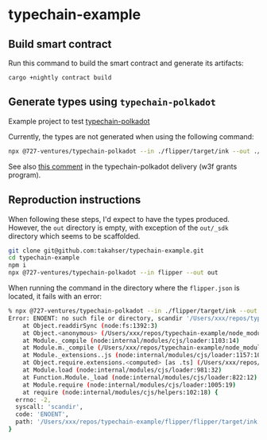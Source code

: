 # typechain-example

## Build smart contract

Run this command to build the smart contract and generate its artifacts:

```
cargo +nightly contract build
```

## Generate types using `typechain-polkadot`

Example project to test [typechain-polkadot](https://github.com/Supercolony-net/typechain-polkadot/)

Currently, the types are not generated when using the following command:

```bash
npx @727-ventures/typechain-polkadot --in ./flipper/target/ink --out ./output
```

See also [this comment](https://github.com/w3f/Grant-Milestone-Delivery/pull/623#pullrequestreview-1182848678) in the typechain-polkadot delivery (w3f grants program).

## Reproduction instructions

When following these steps, I'd expect to have the types produced. However, the `out` directory is empty, with exception of the `out/_sdk` directory which seems to be scaffolded.

```bash
git clone git@github.com:takahser/typechain-example.git
cd typechain-example
npm i
npx @727-ventures/typechain-polkadot --in flipper --out out
```

When running the command in the directory where the `flipper.json` is located, it fails with an error:

```bash
% npx @727-ventures/typechain-polkadot --in ./flipper/target/ink --out ./output
Error: ENOENT: no such file or directory, scandir '/Users/xxx/repos/typechain-example/flipper/flipper/target/ink'
    at Object.readdirSync (node:fs:1392:3)
    at Object.<anonymous> (/Users/xxx/repos/typechain-example/node_modules/@727-ventures/typechain-polkadot/index.ts:86:29)
    at Module._compile (node:internal/modules/cjs/loader:1103:14)
    at Module.m._compile (/Users/xxx/repos/typechain-example/node_modules/ts-node/src/index.ts:1618:23)
    at Module._extensions..js (node:internal/modules/cjs/loader:1157:10)
    at Object.require.extensions.<computed> [as .ts] (/Users/xxx/repos/typechain-example/node_modules/ts-node/src/index.ts:1621:12)
    at Module.load (node:internal/modules/cjs/loader:981:32)
    at Function.Module._load (node:internal/modules/cjs/loader:822:12)
    at Module.require (node:internal/modules/cjs/loader:1005:19)
    at require (node:internal/modules/cjs/helpers:102:18) {
  errno: -2,
  syscall: 'scandir',
  code: 'ENOENT',
  path: '/Users/xxx/repos/typechain-example/flipper/flipper/target/ink'
}
```
